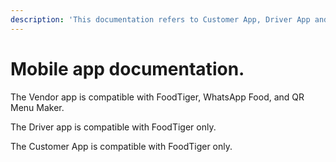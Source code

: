 ```yaml
---
description: 'This documentation refers to Customer App, Driver App and Vendor app'
---
```


# Mobile app documentation.

The Vendor app is compatible with FoodTiger, WhatsApp Food, and QR Menu Maker.

The Driver app is compatible with FoodTiger only.

The Customer App is compatible with FoodTiger only. 

